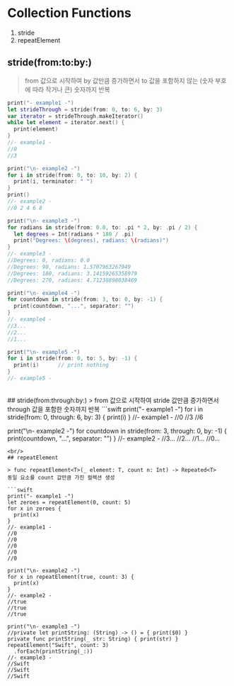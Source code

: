 # Collection Functions
1. stride
2. repeatElement

## stride(from:to:by:)
> from 값으로 시작하여 by 값만큼 증가하면서 to 값을 포함하지 않는 (숫자 부호에 따라 작거나 큰) 숫자까지 반복
```swift
print("- example1 -")
let strideThrough = stride(from: 0, to: 6, by: 3)
var iterator = strideThrough.makeIterator()
while let element = iterator.next() {
  print(element)
}
//- example1 -
//0
//3

print("\n- example2 -")
for i in stride(from: 0, to: 10, by: 2) {
  print(i, terminator: " ")
}
print()
//- example2 -
//0 2 4 6 8

print("\n- example3 -")
for radians in stride(from: 0.0, to: .pi * 2, by: .pi / 2) {
  let degrees = Int(radians * 180 / .pi)
  print("Degrees: \(degrees), radians: \(radians)")
}
//- example3 -
//Degrees: 0, radians: 0.0
//Degrees: 90, radians: 1.5707963267949
//Degrees: 180, radians: 3.14159265358979
//Degrees: 270, radians: 4.71238898038469

print("\n- example4 -")
for countdown in stride(from: 3, to: 0, by: -1) {
  print(countdown, "...", separator: "")
}
//- example4 -
//3...
//2...
//1...

print("\n- example5 -")
for i in stride(from: 0, to: 5, by: -1) {
  print(i)      // print nothing
}
//- example5 -
```
<br/>
## stride(from:through:by:)
> from 값으로 시작하여 stride 값만큼 증가하면서 through 값을 포함한 숫자까지 반복
```swift
print("- example1 -")
for i in stride(from: 0, through: 6, by: 3) {
  print(i)
}
//- example1 -
//0
//3
//6


print("\n- example2 -")
for countdown in stride(from: 3, through: 0, by: -1) {
  print(countdown, "...", separator: "")
}
//- example2 -
//3...
//2...
//1...
//0...
```
<br/>
## repeatElement

> func repeatElement<T>(_ element: T, count n: Int) -> Repeated<T>
동일 요소를 count 값만큼 가진 컬렉션 생성

```swift
print("- example1 -")
let zeroes = repeatElement(0, count: 5)
for x in zeroes {
  print(x)
}
//- example1 -
//0
//0
//0
//0
//0

print("\n- example2 -")
for x in repeatElement(true, count: 3) {
  print(x)
}
//- example2 -
//true
//true
//true

print("\n- example3 -")
//private let printString: (String) -> () = { print($0) }
private func printString(_ str: String) { print(str) }
repeatElement("Swift", count: 3)
  .forEach(printString(_:))
//- example3 -
//Swift
//Swift
//Swift
```
